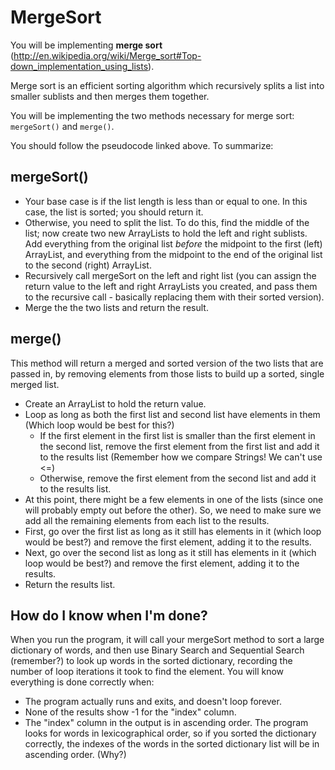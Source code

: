 # MergeSort

You will be implementing **merge sort** (http://en.wikipedia.org/wiki/Merge_sort#Top-down_implementation_using_lists).

Merge sort is an efficient sorting algorithm which recursively splits a list into smaller sublists and then merges them together.

You will be implementing the two methods necessary for merge sort: `mergeSort()` and `merge()`.

You should follow the pseudocode linked above. To summarize:

## mergeSort()
- Your base case is if the list length is less than or equal to one. In this case, the list is sorted; you should return it.
- Otherwise, you need to split the list. To do this, find the middle of the list; now create two new ArrayLists to hold the left and right sublists. Add everything from the original list *before* the midpoint to the first (left) ArrayList, and everything from the midpoint to the end of the original list to the second (right) ArrayList.
- Recursively call mergeSort on the left and right list (you can assign the return value to the left and right ArrayLists you created, and pass them to the recursive call - basically replacing them with their sorted version).
- Merge the the two lists and return the result.
 
## merge()
This method will return a merged and sorted version of the two lists that are passed in, by removing elements from those lists to build up a sorted, single merged list.
- Create an ArrayList to hold the return value.
- Loop as long as both the first list and second list have elements in them (Which loop would be best for this?)
  - If the first element in the first list is smaller than the first element in the second list, remove the first element from the first list and add it to the results list (Remember how we compare Strings! We can't use <=)
  - Otherwise, remove the first element from the second list and add it to the results list.
- At this point, there might be a few elements in one of the lists (since one will probably empty out before the other). So, we need to make sure we add all the remaining elements from each list to the results.
- First, go over the first list as long as it still has elements in it (which loop would be best?) and remove the first element, adding it to the results.
- Next, go over the second list as long as it still has elements in it (which loop would be best?) and remove the first element, adding it to the results.
- Return the results list.

## How do I know when I'm done?
When you run the program, it will call your mergeSort method to sort a large dictionary of words, and then use Binary Search and Sequential Search (remember?) to look up words in the sorted dictionary, recording the number of loop iterations it took to find the element. You will know everything is done correctly when:
- The program actually runs and exits, and doesn't loop forever.
- None of the results show -1 for the "index" column.
- The "index" column in the output is in ascending order. The program looks for words in lexicographical order, so if you sorted the dictionary correctly, the indexes of the words in the sorted dictionary list will be in ascending order. (Why?)

